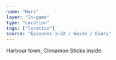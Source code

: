```yaml
---
name: "Harz"
layer: "In-game"
type: "Location"
tags: ["location"]
source: "Episodes 1–32 / Guide / Diary"
---
```

Harbour town; Cinnamon Sticks inside.
